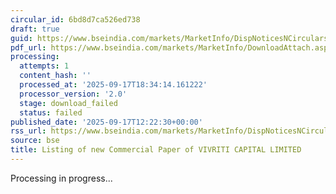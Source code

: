 ```yaml
---
circular_id: 6bd8d7ca526ed738
draft: true
guid: https://www.bseindia.com/markets/MarketInfo/DispNoticesNCirculars.aspx?Noticeid={BFA8F929-5270-46D3-ADD7-CB5516930895}&noticeno=20250917-37&dt=09/17/2025&icount=37&totcount=57&flag=0
pdf_url: https://www.bseindia.com/markets/MarketInfo/DownloadAttach.aspx?id=20250917-37&attachedId=
processing:
  attempts: 1
  content_hash: ''
  processed_at: '2025-09-17T18:34:14.161222'
  processor_version: '2.0'
  stage: download_failed
  status: failed
published_date: '2025-09-17T12:22:30+00:00'
rss_url: https://www.bseindia.com/markets/MarketInfo/DispNoticesNCirculars.aspx?Noticeid={BFA8F929-5270-46D3-ADD7-CB5516930895}&noticeno=20250917-37&dt=09/17/2025&icount=37&totcount=57&flag=0
source: bse
title: Listing of new Commercial Paper of VIVRITI CAPITAL LIMITED
---
```


Processing in progress...
